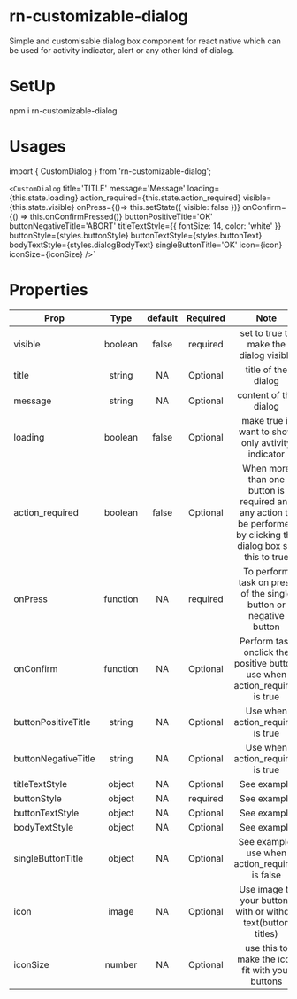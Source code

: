 # rn-customizable-dialog
Simple and customisable dialog box component for react native which can be used for activity indicator, alert or any other kind of dialog.  

# SetUp

npm i rn-customizable-dialog

# Usages

import { CustomDialog } from 'rn-customizable-dialog';

`<CustomDialog`
    title='TITLE'
    message='Message'
    loading={this.state.loading} 
    action_required={this.state.action_required}
    visible={this.state.visible}
    onPress={()=> this.setState({ visible: false })} 
    onConfirm={() => this.onConfirmPressed()} 
    buttonPositiveTitle='OK'
    buttonNegativeTitle='ABORT'
    titleTextStyle={{ fontSize: 14, color: 'white' }}
    buttonStyle={styles.buttonStyle}
    buttonTextStyle={styles.buttonText}
    bodyTextStyle={styles.dialogBodyText}
    singleButtonTitle='OK'
    icon={icon}
    iconSize={iconSize}
  />`
  
 # Properties
 
| Prop        | Type           | default  | Required | Note  |
| ------------|:--------------:| :-------:|:--------:|:-----:|
| visible     | boolean | false|required |set to true to make the dialog visible
| title     | string | NA |Optional|title of the dialog
| message     | string | NA |Optional| content of the dialog
| loading     | boolean | false |Optional| make true if want to show only avtivity indicator
| action_required     | boolean | false |Optional|When more than one button is required and any action to be performed by clicking the dialog box set this to true
| onPress     | function | NA |required| To perform task on press of the single button or negative button
| onConfirm     | function | NA |Optional|Perform task onclick the positive button, use when action_required is true
| buttonPositiveTitle     | string | NA |Optional|Use when action_required is true
| buttonNegativeTitle     | string | NA |Optional|Use when action_required is true
| titleTextStyle     | object | NA |Optional|See example
| buttonStyle     | object | NA |required|See example
| buttonTextStyle     | object | NA |Optional|See example
| bodyTextStyle     | object | NA |Optional|See example
| singleButtonTitle     | object | NA |Optional|See example, use when action_required is false
| icon     | image | NA |Optional|Use image to your buttons with or without text(button titles)
| iconSize     | number | NA |Optional|use this to make the icon fit with your buttons
